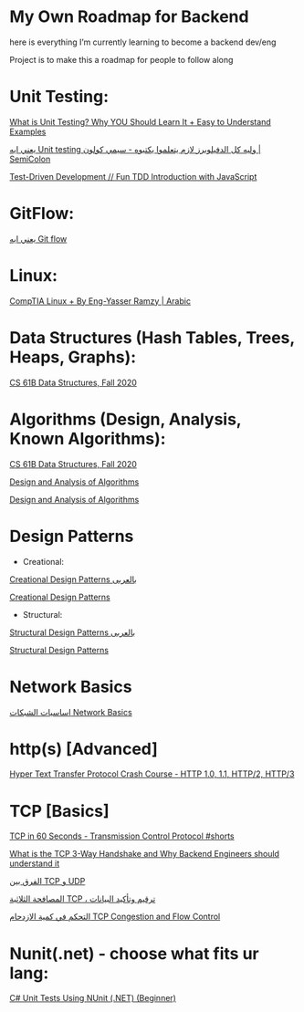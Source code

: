 # My Own Roadmap for Backend

here is everything I’m currently learning to become a backend dev/eng

Project is to make this a roadmap for people to follow along 

# Unit Testing: 
[What is Unit Testing? Why YOU Should Learn It + Easy to Understand Examples
](https://youtu.be/3kzHmaeozDI)

[يعني ايه Unit testing وليه كل الدفيلوبرز لازم يتعلموا يكتبوه - سيمي كولون | SemiColon
](https://youtu.be/B9rLLcVQfpI)

[Test-Driven Development // Fun TDD Introduction with JavaScript
](https://youtu.be/Jv2uxzhPFl4)

# GitFlow:

[يعني ايه Git flow
](https://youtu.be/7OTrHx56GfE)

# Linux: 

[CompTIA Linux + By Eng-Yasser Ramzy | Arabic
](https://www.youtube.com/playlist?list=PLCIJjtzQPZJ8KxEi278nugeO6R_9-Cn5o)

# Data Structures (Hash Tables, Trees, Heaps, Graphs):

[CS 61B Data Structures, Fall 2020](http://fa20.datastructur.es/)

# Algorithms (Design, Analysis, Known Algorithms):

[CS 61B Data Structures, Fall 2020](http://fa20.datastructur.es/)

[Design and Analysis of Algorithms
](https://www.youtube.com/playlist?list=PLr7b601VVxDJosOo8vapZWRY2TIrN3omJ)

[Design and Analysis of Algorithms](https://www.youtube.com/playlist?list=PLYT7YDstBQmHr7eumHSrdo1aTMpqrpPDa)

# Design Patterns

- Creational: 

[Creational Design Patterns بالعربى](https://www.youtube.com/playlist?list=PLnqAlQ9hFYdewk9UKGBcHLulZNUBpNSKJ)

[Creational Design Patterns](https://www.youtube.com/playlist?list=PLn05u4nMKcB-1BSfb3L-09hkcSgNZHrv7)

- Structural:
 
[Structural Design Patterns بالعربى](https://www.youtube.com/playlist?list=PLnqAlQ9hFYdcW3viz_oXRal_FNkg2Dssm)

[Structural Design Patterns](https://www.youtube.com/playlist?list=PLn05u4nMKcB_QzKVeALuCiTyJIFGKyfkg)

# Network Basics
[اساسيات الشبكات Network Basics](https://www.youtube.com/playlist?list=PLjEjN3kziQ45zTd6MjWiltUgybVCzGBao)

# http(s) [Advanced]
[Hyper Text Transfer Protocol Crash Course - HTTP 1.0, 1.1, HTTP/2, HTTP/3](https://youtu.be/0OrmKCB0UrQ)

# TCP [Basics]
[TCP in 60 Seconds - Transmission Control Protocol #shorts](https://youtu.be/n-paFbO1hXE)

[What is the TCP 3-Way Handshake and Why Backend Engineers should understand it](https://youtu.be/bW_BILl7n0Y)

[الفرق بين TCP و UDP](https://youtu.be/6PBFPOHB9C4)

[المصافحة الثلاثية TCP ، ترقيم وتأكيد البيانات](https://youtu.be/c6DbrBSog74)

[التحكم في كمية الازدحام TCP Congestion and Flow Control](https://youtu.be/M_bN1ecKQmQ)


# Nunit(.net) - choose what fits ur lang:

[C# Unit Tests Using NUnit (.NET) (Beginner)
](https://youtu.be/uvqAGchg8bc) 
